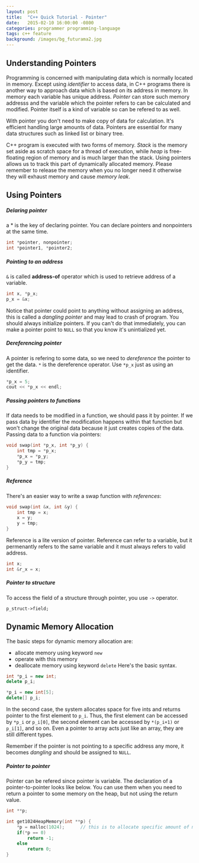 ```yaml
---
layout: post
title:  "C++ Quick Tutorial - Pointer"
date:   2015-02-10 16:00:00 -0800
categories: programmer programming-language
tags: c++ feature
background: /images/bg_futurama2.jpg
---
```


## Understanding Pointers

Programming is concerned with manipulating data which is normally located in memory. Except using _identifier_ to access data, in C++ programs there is another way to approach data which is based on its address in memory. In memory each variable has unique address. _Pointer_ can store such memory addresss and the variable which the pointer refers to can be calculated and modified. Pointer itself is a kind of variable so can be refered to as well.

With pointer you don't need to make copy of data for calculation. It's efficient handling large amounts of data. Pointers are essential for many data structures such as linked list or binary tree.

C++ program is executed with two forms of memory. _Stack_ is the memory set aside as scratch space for a thread of execution, while _heap_ is free-floating region of memory and is much larger than the stack. Using pointers allows us to track this part of dynamically allocated memory. Please remember to release the memory when you no longer need it otherwise they will exhaust memory and cause _memory leak_.

## Using Pointers

##### Delaring pointer

a * is the key of declaring pointer. You can declare pointers and nonpointers at the same time.

```c++
int *pointer, nonpointer;
int *pointer1, *pointer2;
```

##### Pointing to an address

`&` is called **address-of** operator which is used to retrieve address of a variable.

```c++
int x, *p_x;
p_x = &x;
```

Notice that pointer could point to anything without assigning an address, this is called a _dangling pointer_ and may lead to crash of program. You should always initialize pointers. If you can't do that immediately, you can make a pointer point to `NULL` so that you know it's unintialized yet.

##### Dereferencing pointer

A pointer is refering to some data, so we need to _dereference_ the pointer to get the data. `*` is the dereference operator. Use `*p_x` just as using an identifier.

```c++
*p_x = 5;
cout << *p_x << endl;
```

##### Passing pointers to functions

If data needs to be modified in a function, we should pass it by pointer. If we pass data by identifier the modification happens within that function but won't change the original data because it just creates copies of the data. Passing data to a function via pointers:

```c++
void swap(int *p_x, int *p_y) {
	int tmp = *p_x;
	*p_x = *p_y;
	*p_y = tmp;
}
```

##### Reference

There's an easier way to write a swap function with _references_:

```c++
void swap(int &x, int &y) {
	int tmp = x;
	x = y;
	y = tmp;
}
```

Reference is a lite version of pointer. Reference can refer to a variable, but it permenantly refers to the same variable and it must always refers to valid address.

```c++
int x;
int &r_x = x;
```

##### Pointer to structure

To access the field of a structure through pointer, you use `->` operator.

```
p_struct->field;
```

## Dynamic Memory Allocation

The basic steps for dynamic memory allocation are:
- allocate memory using keyword `new`
- operate with this memory
- deallocate memory using  keyword `delete`
Here's the basic syntax.

```c++
int *p_i = new int;
delete p_i;

*p_i = new int[5];
delete[] p_i;
```

In the second case, the system allocates space for five ints and returns pointer to the first element to `p_i`. Thus, the first element can be accessed by `*p_i` or `p_i[0]`, the second element can be accessed by `*(p_i+1)` or `p_i[1]`, and so on. Even a pointer to array acts just like an array, they are still different types.

Remember if the pointer is not pointing to a specific address any more, it becomes _dangling_ and should be assigned to `NULL`.

##### Pointer to pointer

Pointer can be refered since pointer is variable. The declaration of a pointer-to-pointer looks like below. You can use them when you need to return a pointer to some memory on the heap, but not using the return value.

```c++
int **p;

int get1024HeapMemory(int **p) {
	*p = malloc(1024);      // this is to allocate specific amount of memory.
	if(*p == 0)
		return -1;
	else 
		return 0;
}
```

